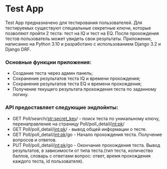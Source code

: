 # Test App
Test App предназначено для тестирования пользователей. Для тестируемых существуют специальные секретные ключи, которые позволяют пройти 2 теста: тест на IQ и тест на EQ. После прохождения тестов пользователь может увидеть свои результаты. Приложение, написанно на Python 3.10 и разработано с использованием Django 3.2 и Django DRF.

### Основные функции приложения:

- Создание теста через админ панель;
- Сохранение результатов теста IQ и времени прохождения;
- Сохранение результатов теста EQ и времени прохождения;
- Получение текущего результата прохождения теста по заданному логину.
### API предоставляет следующие эндпойнты:

- GET Poll/search/<str:secret_key>/ - поиск теста по уникальному ключу, перенаправление на страницу Poll/poll_detail/<int:pk>/
- GET Poll/poll_detail/<int:pk>/ - вывод общей информации о тесте.
- GET Poll/poll_detail/<int:pk>/go - Начало прохождения теста. Получение вопросов и ответов.
- PUT Poll/poll_detail/<int:pk>/go - Окончание прохождения теста. Вывод результатов, в зависимости от типа теста.(тип теста, количество баллов, словарь с ответами вопрос: ответ, время прохождения каждого теста, id пользователя).
